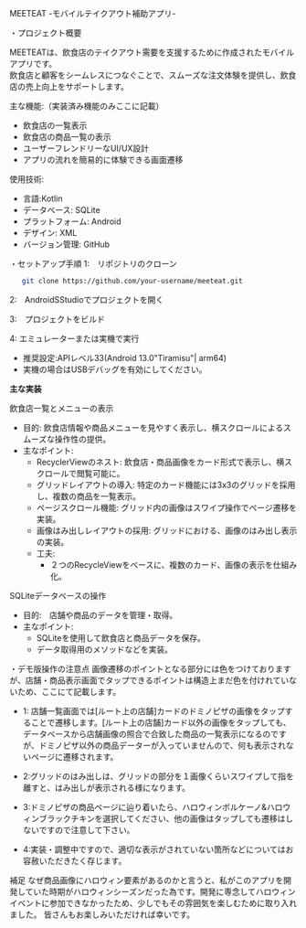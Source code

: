 MEETEAT -モバイルテイクアウト補助アプリ-

・プロジェクト概要

MEETEATは、飲食店のテイクアウト需要を支援するために作成されたモバイルアプリです。  
飲食店と顧客をシームレスにつなぐことで、スムーズな注文体験を提供し、飲食店の売上向上をサポートします。

主な機能:（実装済み機能のみここに記載）
- 飲食店の一覧表示
- 飲食店の商品一覧の表示
- ユーザーフレンドリーなUI/UX設計
- アプリの流れを簡易的に体験できる画面遷移

使用技術:
- 言語:Kotlin
- データベース: SQLite
- プラットフォーム: Android
- デザイン: XML
- バージョン管理: GitHub

・セットアップ手順
1:　リポジトリのクローン
```bash
   git clone https://github.com/your-username/meeteat.git
```
2:　AndroidSStudioでプロジェクトを開く

3:　プロジェクトをビルド

4: エミュレーターまたは実機で実行
- 推奨設定:APIレベル33(Android 13.0"Tiramisu"| arm64)
- 実機の場合はUSBデバッグを有効にしてください。

**主な実装**

飲食店一覧とメニューの表示
- 目的: 飲食店情報や商品メニューを見やすく表示し、横スクロールによるスムーズな操作性の提供。
- 主なポイント:
  - RecyclerViewのネスト: 飲食店・商品画像をカード形式で表示し、横スクロールで閲覧可能に。
  - グリッドレイアウトの導入: 特定のカード機能には3x3のグリッドを採用し、複数の商品を一覧表示。
  - ページスクロール機能: グリッド内の画像はスワイプ操作でページ遷移を実装。
  - 画像はみ出しレイアウトの採用: グリッドにおける、画像のはみ出し表示の実装。
  - 工夫:
    - ２つのRecycleViewをベースに、複数のカード、画像の表示を仕組み化。

SQLiteデータベースの操作
- 目的:　店舗や商品のデータを管理・取得。
- 主なポイント:
  - SQLiteを使用して飲食店と商品データを保存。
  - データ取得用のメソッドなどを実装。

・デモ版操作の注意点
画像遷移のポイントとなる部分には色をつけておりますが、店舗・商品表示画面でタップできるポイントは構造上まだ色を付けれていないため、ここにて記載します。

- 1: 店舗一覧画面では[ルート上の店舗]カードのドミノピザの画像をタップすることで遷移します。[ルート上の店舗]カード以外の画像をタップしても、データベースから店舗画像の照合で合致した商品の一覧表示になるのですが、ドミノピザ以外の商品データーが入っていませんので、何も表示されないページに遷移されます。

- 2:グリッドのはみ出しは、グリッドの部分を１画像くらいスワイプして指を離すと、はみ出しが表示される様になります。
- 3:ドミノピザの商品ページに辿り着いたら、ハロウィンボルケーノ&ハロウィンブラックチキンを選択してください、他の画像はタップしても遷移はしないですので注意して下さい。
- 4:実装・調整中ですので、適切な表示がされていない箇所などについてはお容赦いただきたく存じます。




補足
なぜ商品画像にハロウィン要素があるのかと言うと、私がこのアプリを開発していた時期がハロウィンシーズンだった為です。開発に専念してハロウィンイベントに参加できなかったため、少しでもその雰囲気を楽しむために取り入れました。
皆さんもお楽しみいただければ幸いです。

